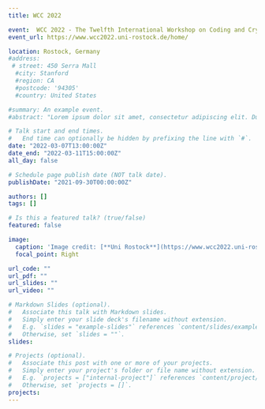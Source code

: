```yaml
---
title: WCC 2022

event:  WCC 2022 - The Twelfth International Workshop on Coding and Cryptography 
event_url: https://www.wcc2022.uni-rostock.de/home/

location: Rostock, Germany
#address:
 # street: 450 Serra Mall
  #city: Stanford
  #region: CA
  #postcode: '94305'
  #country: United States

#summary: An example event.
#abstract: "Lorem ipsum dolor sit amet, consectetur adipiscing elit. Duis posuere tellusac convallis placerat. Proin tincidunt magna sed ex sollicitudin condimentum. Sed ac faucibus dolor, scelerisque sollicitudin nisi. Cras purus urna, suscipit quis sapien eu, pulvinar tempor diam."

# Talk start and end times.
#   End time can optionally be hidden by prefixing the line with `#`.
date: "2022-03-07T13:00:00Z"
date_end: "2022-03-11T15:00:00Z"
all_day: false

# Schedule page publish date (NOT talk date).
publishDate: "2021-09-30T00:00:00Z"

authors: []
tags: []

# Is this a featured talk? (true/false)
featured: false

image:
  caption: 'Image credit: [**Uni Rostock**](https://www.wcc2022.uni-rostock.de/home/)'
  focal_point: Right

url_code: ""
url_pdf: ""
url_slides: ""
url_video: ""

# Markdown Slides (optional).
#   Associate this talk with Markdown slides.
#   Simply enter your slide deck's filename without extension.
#   E.g. `slides = "example-slides"` references `content/slides/example-slides.md`.
#   Otherwise, set `slides = ""`.
slides:

# Projects (optional).
#   Associate this post with one or more of your projects.
#   Simply enter your project's folder or file name without extension.
#   E.g. `projects = ["internal-project"]` references `content/project/deep-learning/index.md`.
#   Otherwise, set `projects = []`.
projects:
---
```

